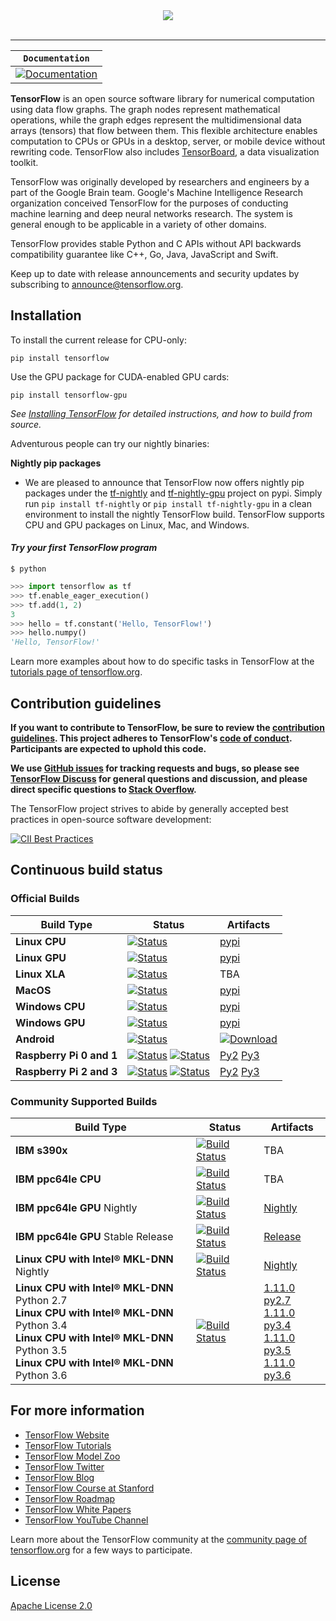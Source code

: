 <div align="center">
  <img src="https://www.tensorflow.org/images/tf_logo_transp.png"><br><br>
</div>

-----------------


| **`Documentation`** |
|-----------------|
| [![Documentation](https://img.shields.io/badge/api-reference-blue.svg)](https://www.tensorflow.org/api_docs/) |

**TensorFlow** is an open source software library for numerical computation using
data flow graphs.  The graph nodes represent mathematical operations, while
the graph edges represent the multidimensional data arrays (tensors) that flow
between them.  This flexible architecture enables computation to CPUs or GPUs in a desktop, server, or mobile device without rewriting
code.  TensorFlow also includes [TensorBoard](https://www.tensorflow.org/guide/summaries_and_tensorboard), a data visualization toolkit.

TensorFlow was originally developed by researchers and engineers
by a part of the Google Brain team. Google's Machine Intelligence Research
organization conceived TensorFlow for the purposes of conducting machine learning and deep neural
networks research.  The system is general enough to be applicable in a
variety of other domains.

TensorFlow provides stable Python and C APIs without API backwards compatibility guarantee like C++, Go, Java, JavaScript and Swift.

Keep up to date with release announcements and security updates by
subscribing to
[announce@tensorflow.org](https://groups.google.com/a/tensorflow.org/forum/#!forum/announce).

## Installation

To install the current release for CPU-only:

```
pip install tensorflow
```

Use the GPU package for CUDA-enabled GPU cards:

```
pip install tensorflow-gpu
```

*See [Installing TensorFlow](https://www.tensorflow.org/install) for detailed
instructions, and how to build from source.*

Adventurous people can try our nightly binaries:

**Nightly pip packages**
* We are pleased to announce that TensorFlow now offers nightly pip packages
under the [tf-nightly](https://pypi.python.org/pypi/tf-nightly) and
[tf-nightly-gpu](https://pypi.python.org/pypi/tf-nightly-gpu) project on pypi.
Simply run `pip install tf-nightly` or `pip install tf-nightly-gpu` in a clean
environment to install the nightly TensorFlow build. TensorFlow supports CPU and GPU
packages on Linux, Mac, and Windows.


#### *Try your first TensorFlow program*
```shell
$ python
```
```python
>>> import tensorflow as tf
>>> tf.enable_eager_execution()
>>> tf.add(1, 2)
3
>>> hello = tf.constant('Hello, TensorFlow!')
>>> hello.numpy()
'Hello, TensorFlow!'
```
Learn more examples about how to do specific tasks in TensorFlow at the [tutorials page of tensorflow.org](https://www.tensorflow.org/tutorials/).

## Contribution guidelines

**If you want to contribute to TensorFlow, be sure to review the [contribution
guidelines](CONTRIBUTING.md). This project adheres to TensorFlow's
[code of conduct](CODE_OF_CONDUCT.md). Participants are expected to
uphold this code.**

**We use [GitHub issues](https://github.com/tensorflow/tensorflow/issues) for
tracking requests and bugs, so please see
[TensorFlow Discuss](https://groups.google.com/a/tensorflow.org/forum/#!forum/discuss)
for general questions and discussion, and please direct specific questions to
[Stack Overflow](https://stackoverflow.com/questions/tagged/tensorflow).**

The TensorFlow project strives to abide by generally accepted best practices in open-source software development:

[![CII Best Practices](https://bestpractices.coreinfrastructure.org/projects/1486/badge)](https://bestpractices.coreinfrastructure.org/projects/1486)


## Continuous build status

### Official Builds

| Build Type      | Status | Artifacts |
| ---             | ---    | ---       |
| **Linux CPU**   | [![Status](https://storage.googleapis.com/tensorflow-kokoro-build-badges/ubuntu-cc.svg)](https://storage.googleapis.com/tensorflow-kokoro-build-badges/ubuntu-cc.html) | [pypi](https://pypi.org/project/tf-nightly/) |
| **Linux GPU**   | [![Status](https://storage.googleapis.com/tensorflow-kokoro-build-badges/ubuntu-gpu-py3.svg)](https://storage.googleapis.com/tensorflow-kokoro-build-badges/ubuntu-gpu-py3.html) | [pypi](https://pypi.org/project/tf-nightly-gpu/) |
| **Linux XLA**   | [![Status](https://storage.googleapis.com/tensorflow-kokoro-build-badges/ubuntu-xla.svg)](https://storage.googleapis.com/tensorflow-kokoro-build-badges/ubuntu-xla.html) | TBA |
| **MacOS**       | [![Status](https://storage.googleapis.com/tensorflow-kokoro-build-badges/macos-py2-cc.svg)](https://storage.googleapis.com/tensorflow-kokoro-build-badges/macos-py2-cc.html) | [pypi](https://pypi.org/project/tf-nightly/) |
| **Windows CPU** | [![Status](https://storage.googleapis.com/tensorflow-kokoro-build-badges/windows-cpu.svg)](https://storage.googleapis.com/tensorflow-kokoro-build-badges/windows-cpu.html) | [pypi](https://pypi.org/project/tf-nightly/) |
| **Windows GPU** | [![Status](https://storage.googleapis.com/tensorflow-kokoro-build-badges/windows-gpu.svg)](https://storage.googleapis.com/tensorflow-kokoro-build-badges/windows-gpu.html) | [pypi](https://pypi.org/project/tf-nightly-gpu/) |
| **Android**     | [![Status](https://storage.googleapis.com/tensorflow-kokoro-build-badges/android.svg)](https://storage.googleapis.com/tensorflow-kokoro-build-badges/android.html) | [![Download](https://api.bintray.com/packages/google/tensorflow/tensorflow/images/download.svg)](https://bintray.com/google/tensorflow/tensorflow/_latestVersion) |
| **Raspberry Pi 0 and 1** | [![Status](https://storage.googleapis.com/tensorflow-kokoro-build-badges/rpi01-py2.svg)](https://storage.googleapis.com/tensorflow-kokoro-build-badges/rpi01-py2.html) [![Status](https://storage.googleapis.com/tensorflow-kokoro-build-badges/rpi01-py3.svg)](https://storage.googleapis.com/tensorflow-kokoro-build-badges/rpi01-py3.html) | [Py2](https://storage.googleapis.com/tensorflow-nightly/tensorflow-1.10.0-cp27-none-linux_armv6l.whl) [Py3](https://storage.googleapis.com/tensorflow-nightly/tensorflow-1.10.0-cp34-none-linux_armv6l.whl) |
| **Raspberry Pi 2 and 3** | [![Status](https://storage.googleapis.com/tensorflow-kokoro-build-badges/rpi23-py2.svg)](https://storage.googleapis.com/tensorflow-kokoro-build-badges/rpi23-py2.html) [![Status](https://storage.googleapis.com/tensorflow-kokoro-build-badges/rpi23-py3.svg)](https://storage.googleapis.com/tensorflow-kokoro-build-badges/rpi23-py3.html) | [Py2](https://storage.googleapis.com/tensorflow-nightly/tensorflow-1.10.0-cp27-none-linux_armv7l.whl) [Py3](https://storage.googleapis.com/tensorflow-nightly/tensorflow-1.10.0-cp34-none-linux_armv7l.whl) |


### Community Supported Builds

Build Type                                                                                                                                                                                      | Status                                                                                                                                                                                   | Artifacts
----------------------------------------------------------------------------------------------------------------------------------------------------------------------------------------------- | ---------------------------------------------------------------------------------------------------------------------------------------------------------------------------------------- | ---------
**IBM s390x**                                                                                                                                                                                   | [![Build Status](http://ibmz-ci.osuosl.org/job/TensorFlow_IBMZ_CI/badge/icon)](http://ibmz-ci.osuosl.org/job/TensorFlow_IBMZ_CI/)                                                        | TBA
**IBM ppc64le CPU**                                                                                                                                                                             | [![Build Status](http://powerci.osuosl.org/job/TensorFlow_Ubuntu_16.04_CPU/badge/icon)](http://powerci.osuosl.org/job/TensorFlow_Ubuntu_16.04_CPU/)                                      | TBA
**IBM ppc64le GPU** Nightly                                                                                                                                                                     | [![Build Status](https://powerci.osuosl.org/job/TensorFlow_PPC64LE_GPU_Nightly_Artifact/badge/icon)](https://powerci.osuosl.org/job/TensorFlow_PPC64LE_GPU_Nightly_Artifact/)            | [Nightly](https://powerci.osuosl.org/job/TensorFlow_PPC64LE_GPU_Nightly_Artifact/)
**IBM ppc64le GPU** Stable Release                                                                                                                                                              | [![Build Status](https://powerci.osuosl.org/job/TensorFlow_PPC64LE_GPU_Release_Build/badge/icon)](https://powerci.osuosl.org/job/TensorFlow_PPC64LE_GPU_Release_Build/)                  | [Release](https://powerci.osuosl.org/job/TensorFlow_PPC64LE_GPU_Release_Build/)
**Linux CPU with Intel® MKL-DNN** Nightly                                                                                                                                                       | [![Build Status](https://tensorflow-ci.intel.com/job/tensorflow-mkl-linux-cpu/badge/icon)](https://tensorflow-ci.intel.com/job/tensorflow-mkl-linux-cpu/)                                | [Nightly](https://tensorflow-ci.intel.com/job/tensorflow-mkl-build-whl-nightly/)
**Linux CPU with Intel® MKL-DNN** Python 2.7<br> **Linux CPU with Intel® MKL-DNN** Python 3.4<br> **Linux CPU with Intel® MKL-DNN** Python 3.5<br> **Linux CPU with Intel® MKL-DNN** Python 3.6 | [![Build Status](https://tensorflow-ci.intel.com/job/tensorflow-mkl-build-release-whl/badge/icon)](https://tensorflow-ci.intel.com/job/tensorflow-mkl-build-release-whl/lastStableBuild) | [1.11.0 py2.7](https://storage.googleapis.com/intel-optimized-tensorflow/tensorflow-1.11.0-cp27-cp27mu-linux_x86_64.whl)<br>[1.11.0 py3.4](https://storage.googleapis.com/intel-optimized-tensorflow/tensorflow-1.11.0-cp34-cp34m-linux_x86_64.whl)<br>[1.11.0 py3.5](https://storage.googleapis.com/intel-optimized-tensorflow/tensorflow-1.11.0-cp35-cp35m-linux_x86_64.whl)<br>[1.11.0 py3.6](https://storage.googleapis.com/intel-optimized-tensorflow/tensorflow-1.11.0-cp36-cp36m-linux_x86_64.whl)

## For more information
* [TensorFlow Website](https://www.tensorflow.org)
* [TensorFlow Tutorials](https://www.tensorflow.org/tutorials/)
* [TensorFlow Model Zoo](https://github.com/tensorflow/models)
* [TensorFlow Twitter](https://twitter.com/tensorflow)
* [TensorFlow Blog](https://medium.com/tensorflow)
* [TensorFlow Course at Stanford](https://web.stanford.edu/class/cs20si)
* [TensorFlow Roadmap](https://www.tensorflow.org/community/roadmap)
* [TensorFlow White Papers](https://www.tensorflow.org/about/bib)
* [TensorFlow YouTube Channel](https://www.youtube.com/channel/UC0rqucBdTuFTjJiefW5t-IQ)

Learn more about the TensorFlow community at the [community page of tensorflow.org](https://www.tensorflow.org/community) for a few ways to participate.

## License

[Apache License 2.0](LICENSE)
